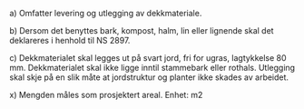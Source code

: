 a) Omfatter levering og utlegging av dekkmateriale.

b) Dersom det benyttes bark, kompost, halm, lin eller lignende skal det deklareres i henhold til NS 2897.

c) Dekkmaterialet skal legges ut på svart jord, fri for ugras, lagtykkelse 80 mm. Dekkmaterialet skal ikke ligge inntil stammebark eller rothals. Utlegging skal skje på en slik måte at jordstruktur og planter ikke skades av arbeidet.

x) Mengden måles som prosjektert areal. Enhet: m2

